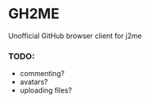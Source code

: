 # GH2ME
Unofficial GitHub browser client for j2me

### TODO:
- commenting?
- avatars?
- uploading files?
